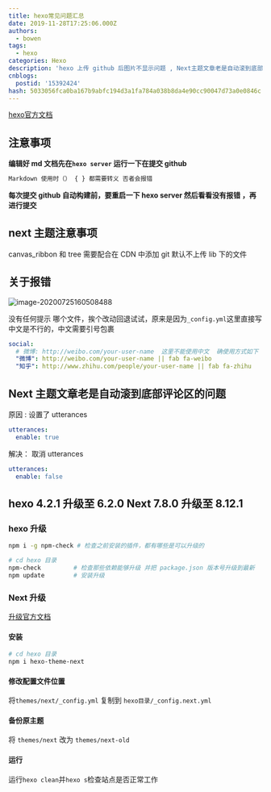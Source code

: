 ```yaml
---
title: hexo常见问题汇总
date: 2019-11-28T17:25:06.000Z
authors:
  - bowen
tags:
  - hexo
categories: Hexo
description: 'hexo 上传 github 后图片不显示问题 , Next主题文章老是自动滚到底部评论区的问题'
cnblogs:
  postid: '15392424'
hash: 5033056fca0ba167b9abfc194d3a1fa784a038b8da4e90cc90047d73a0e0846c
---
```



[hexo官方文档](https://hexo.io/docs/)


## 注意事项

**编辑好 md 文档先在`hexo server` 运行一下在提交 github**

```js
Markdown 使用时（） { } 都需要转义 否者会报错
```

**每次提交 github 自动构建前，要重启一下 hexo server 然后看看没有报错 ，再进行提交**

## next 主题注意事项

canvas_ribbon 和 tree 需要配合在 CDN 中添加 git 默认不上传 lib 下的文件

## 关于报错

![image-20200725160508488](https://s2.loli.net/2023/01/13/TKmqzHNUjtB581A.png)

没有任何提示 哪个文件，挨个改动回退试试，原来是因为`_config.yml`这里直接写中文是不行的，中文需要引号包裹

```yml
social:
  # 微博: http://weibo.com/your-user-name  这里不能使用中文  确使用方式如下  地址后是图标
  "微博": http://weibo.com/your-user-name || fab fa-weibo
  "知乎": http://www.zhihu.com/people/your-user-name || fab fa-zhihu
```

## Next 主题文章老是自动滚到底部评论区的问题

原因 :
设置了 utterances

```yml
utterances:
  enable: true
```

解决：
取消 utterances

```yml
utterances:
  enable: false
```

## hexo 4.2.1 升级至 6.2.0  Next 7.8.0 升级至 8.12.1

### hexo 升级

```sh
npm i -g npm-check # 检查之前安装的插件，都有哪些是可以升级的 

# cd hexo 目录
npm-check         # 检查那些依赖能够升级 并把 package.json 版本号升级到最新
npm update        # 安装升级

```

### Next 升级

[升级官方文档](https://theme-next.js.org/docs/getting-started/upgrade.html)

#### 安装

```sh
# cd hexo 目录
npm i hexo-theme-next

```

#### 修改配置文件位置

将`themes/next/_config.yml` 复制到 `hexo目录/_config.next.yml`

#### 备份原主题

将 `themes/next` 改为  `themes/next-old`

#### 运行

运行`hexo clean`并`hexo s`检查站点是否正常工作
